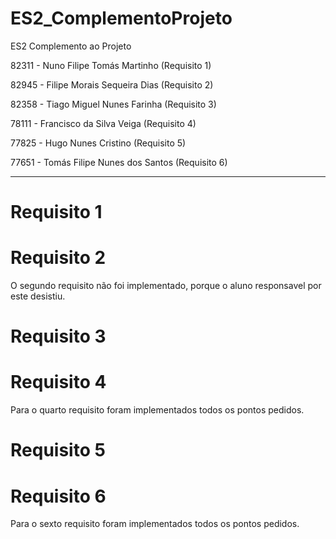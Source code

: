 # ES2_ComplementoProjeto
ES2 Complemento ao Projeto

82311 - Nuno Filipe Tomás Martinho (Requisito 1)

82945	- Filipe Morais Sequeira Dias (Requisito 2)

82358	- Tiago Miguel Nunes Farinha (Requisito 3)

78111 - Francisco da Silva Veiga (Requisito 4)

77825 - Hugo Nunes Cristino (Requisito 5)

77651 - Tomás Filipe Nunes dos Santos (Requisito 6)

-----------------------------------------------

# Requisito 1


# Requisito 2
O segundo requisito não foi implementado, porque o aluno responsavel por este desistiu.

# Requisito 3



# Requisito 4
Para o quarto requisito foram implementados todos os pontos pedidos.


# Requisito 5



# Requisito 6
Para o sexto requisito foram implementados todos os pontos pedidos.


